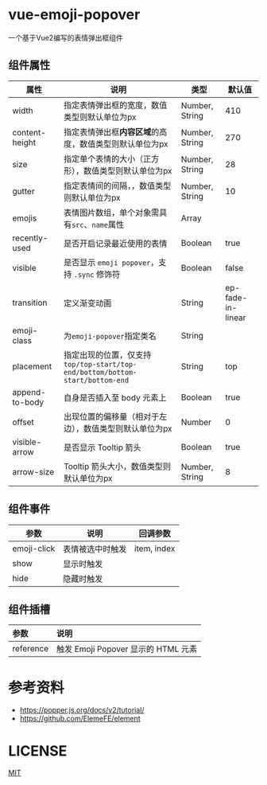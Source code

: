 # vue-emoji-popover

一个基于Vue2编写的表情弹出框组件

## 组件属性

| 属性           | 说明                                                      | 类型                      | 默认值         |
| -------------- | --------------------------------------------------------- | ------------------------- | -------------- |
| width          | 指定表情弹出框的宽度，数值类型则默认单位为px                       | Number, String           | 410            |
| content-height | 指定表情弹出框**内容区域**的高度，数值类型则默认单位为px             | Number, String            | 270            |
| size           | 指定单个表情的大小（正方形），数值类型则默认单位为px                 | Number, String            | 28             |
| gutter         | 指定表情间的间隔，，数值类型则默认单位为px | Number, String | 10             |
| emojis         | 表情图片数组，单个对象需具有`src`、`name`属性             | Array           |                |
| recently-used  | 是否开启记录最近使用的表情                                | Boolean                   | true           |
| visible        | 是否显示 `emoji popover`，支持 `.sync` 修饰符             | Boolean                   | false          |
| transition     | 定义渐变动画                                              | String                    | ep-fade-in-linear |
| emoji-class    | 为`emoji-popover`指定类名                                 | String                    |                |
| placement      | 指定出现的位置，仅支持 `top/top-start/top-end/bottom/bottom-start/bottom-end`            | String                    | top            |
| append-to-body | 自身是否插入至 body 元素上                                | Boolean                   | true           |
| offset         | 出现位置的偏移量（相对于左边），数值类型则默认单位为px               | Number                    | 0              |
| visible-arrow  | 是否显示 Tooltip 箭头                                     | Boolean                   | true           |
| arrow-size     | Tooltip 箭头大小，数值类型则默认单位为px                             | Number, String            | 8              |

## 组件事件

| 参数        | 说明             | 回调参数    |
| ----------- | ---------------- | ----------- |
| emoji-click | 表情被选中时触发 | item, index |
| show        | 显示时触发       |             |
| hide        | 隐藏时触发       |             |

## 组件插槽

| 参数    | 说明           |
| :------ | :------------- |
| reference | 触发 Emoji Popover 显示的 HTML 元素 |

# 参考资料

- https://popper.js.org/docs/v2/tutorial/
- https://github.com/ElemeFE/element

# LICENSE

[MIT](LICENSE)

